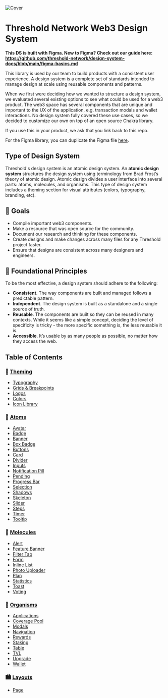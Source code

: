 ![Cover](https://user-images.githubusercontent.com/57226633/196226121-eb42efc1-e247-44a7-bfbb-3b35142b5eb4.png)

# Threshold Network Web3 Design System

**This DS is built with Figma. New to Figma? Check out our guide here: https://github.com/threshold-network/design-system-docs/blob/main/figma-basics.md**

This library is used by our team to build products with a consistent user experience. A design system is a complete set of standards intended to manage design at scale using reusable components and patterns.

When we first were deciding how we wanted to structure a design system, we evaluated several existing options to see what could be used for a web3 product. The web3 space has several components that are unique and important to the UX of the application, e.g. transaction modals and wallet interactions. No design system fully covered these use cases, so we decided to customize our own on top of an open source Chakra library.

If you use this in your product, we ask that you link back to this repo.

For the Figma library, you can duplicate the Figma file [here](https://www.figma.com/file/zZi2fYDUjWEMPQJWAt8VWv/Threshold-DS?node-id=3436%3A24296).

## Type of Design System
Threshold's design system is an atomic design system. An **atomic design system** structures the design system using terminology from Brad Frost’s theory of atomic design. Atomic design divides a user interface into several parts: atoms, molecules, and organisms. This type of design system includes a theming section for visual attributes (colors, typography, branding, etc). 

## 🎯 Goals
* Compile important web3 components.
* Make a resource that was open source for the community.
* Document our research and thinking for these components.
* Create designs and make changes across many files for any Threshold project faster.
* Ensure that designs are consistent across many designers and engineers.

## 📓 Foundational Principles
To be the most effective, a design system should adhere to the following:
* **Consistent**. The way components are built and managed follows a predictable pattern.
* **Independent**. The design system is built as a standalone and a single source of truth.
* **Reusable**. The components are built so they can be reused in many contexts. While it seems like a simple concept, deciding the level of specificity is tricky - the more specific something is, the less reusable it is.
* **Accessible**. It’s usable by as many people as possible, no matter how they access the web.

## Table of Contents

### 🎨 [Theming](https://github.com/threshold-network/design-system-docs/tree/main/theming)
  * [Typography](https://github.com/threshold-network/design-system-docs/blob/main/theming/typography.md)
  * [Grids & Breakpoints](https://github.com/threshold-network/design-system-docs/blob/main/theming/gridsbreakpoints.md)
  * [Logos](https://github.com/threshold-network/design-system-docs/blob/main/theming/logos.md)
  * [Colors](https://github.com/threshold-network/design-system-docs/blob/main/theming/colors.md)
  * [Icon Library](https://github.com/threshold-network/design-system-docs/blob/main/theming/iconlibrary.md)

### 🧱 [Atoms](https://github.com/threshold-network/design-system-docs/tree/main/atoms)
  * [Avatar](https://github.com/threshold-network/design-system-docs/blob/main/atoms/avatar.md)
  * [Badge](https://github.com/threshold-network/design-system-docs/blob/main/atoms/badge.md)
  * [Banner](https://github.com/threshold-network/design-system-docs/blob/main/atoms/banner.md)
  * [Box Badge](https://github.com/threshold-network/design-system-docs/blob/main/atoms/box-badge.md)
  * [Buttons](https://github.com/threshold-network/design-system-docs/blob/main/atoms/buttons.md)
  * [Card](https://github.com/threshold-network/design-system-docs/blob/main/atoms/card.md)
  * [Divider](https://github.com/threshold-network/design-system-docs/blob/main/atoms/divider.md)
  * [Inputs](https://github.com/threshold-network/design-system-docs/blob/main/atoms/inputs.md)
  * [Notification Pill](https://github.com/threshold-network/design-system-docs/blob/main/atoms/notification-pill.md)
  * [Pending](https://github.com/threshold-network/design-system-docs/blob/main/atoms/pending.md)
  * [Progress Bar](https://github.com/threshold-network/design-system-docs/blob/main/atoms/progress-bar.md)
  * [Selection](https://github.com/threshold-network/design-system-docs/blob/main/atoms/selection.md)
  * [Shadows](https://github.com/threshold-network/design-system-docs/blob/main/atoms/shadow.md)
  * [Skeleton](https://github.com/threshold-network/design-system-docs/blob/main/atoms/skeletons.md)
  * [Slider](https://github.com/threshold-network/design-system-docs/blob/main/atoms/slider.md)
  * [Steps](https://github.com/threshold-network/design-system-docs/blob/main/atoms/steps.md)
  * [Timer](https://github.com/threshold-network/design-system-docs/blob/main/atoms/timer.md)
  * [Tooltip](https://github.com/threshold-network/design-system-docs/blob/main/atoms/tooltip.md)

### 🏡 [Molecules](https://github.com/threshold-network/design-system-docs/tree/main/molecules)
  * [Alert](https://github.com/threshold-network/design-system-docs/blob/main/molecules/alerts.md)
  * [Feature Banner](https://github.com/threshold-network/design-system-docs/blob/main/molecules/feature-banner.md)
  * [Filter Tab](https://github.com/threshold-network/design-system-docs/blob/main/molecules/filter.md)
  * [Form](https://github.com/threshold-network/design-system-docs/blob/main/molecules/form.md)
  * [Inline List](https://github.com/threshold-network/design-system-docs/blob/main/molecules/inline-list.md)
  * [Photo Uploader](https://github.com/threshold-network/design-system-docs/blob/main/molecules/photo-uploader.md)
  * [Plan](https://github.com/threshold-network/design-system-docs/blob/main/molecules/plan.md)
  * [Statistics](https://github.com/threshold-network/design-system-docs/blob/main/molecules/statistics.md)
  * [Toast](https://github.com/threshold-network/design-system-docs/blob/main/molecules/toast.md)
  * [Voting](https://github.com/threshold-network/design-system-docs/blob/main/molecules/voting.md)
  
### 🏢 [Organisms](https://github.com/threshold-network/design-system-docs/tree/main/organisms)
  * [Applications](https://github.com/threshold-network/design-system-docs/blob/main/organisms/application.md)
  * [Coverage Pool](https://github.com/threshold-network/design-system-docs/blob/main/organisms/coverage-pool.md)
  * [Modals](https://github.com/threshold-network/design-system-docs/blob/main/organisms/modals.md)
  * [Navigation](https://github.com/threshold-network/design-system-docs/blob/main/organisms/navigation.md)
  * [Rewards](https://github.com/threshold-network/design-system-docs/blob/main/organisms/rewards.md)
  * [Staking](https://github.com/threshold-network/design-system-docs/blob/main/organisms/staking.md)
  * [Table](https://github.com/threshold-network/design-system-docs/blob/main/organisms/table.md)
  * [TVL](https://github.com/threshold-network/design-system-docs/blob/main/organisms/TVL.md)
  * [Upgrade](https://github.com/threshold-network/design-system-docs/blob/main/organisms/upgrade.md)
  * [Wallet](https://github.com/threshold-network/design-system-docs/blob/main/organisms/wallet.md)

  
### 🏙️ [Layouts](https://github.com/threshold-network/design-system-docs/tree/main/layouts)
  * [Page](https://github.com/threshold-network/design-system-docs/blob/main/layouts/pages.md)
